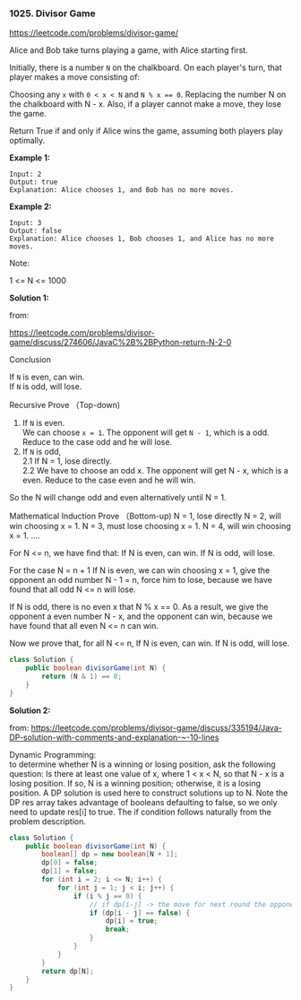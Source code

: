 ### 1025. Divisor Game

https://leetcode.com/problems/divisor-game/

Alice and Bob take turns playing a game, with Alice starting first.

Initially, there is a number `N` on the chalkboard.  On each player's turn, that player makes a move consisting of:

Choosing any `x` with `0 < x < N` and `N % x == 0`.
Replacing the number N on the chalkboard with N - x.
Also, if a player cannot make a move, they lose the game.

Return True if and only if Alice wins the game, assuming both players play optimally.


**Example 1:**
```
Input: 2
Output: true
Explanation: Alice chooses 1, and Bob has no more moves.
```
**Example 2:**
```
Input: 3
Output: false
Explanation: Alice chooses 1, Bob chooses 1, and Alice has no more moves.
``` 

Note:

1 <= N <= 1000

**Solution 1:**

from:

https://leetcode.com/problems/divisor-game/discuss/274606/JavaC%2B%2BPython-return-N-2-0

Conclusion

If `N` is even, can win.<br/>
If `N` is odd, will lose.

Recursive Prove （Top-down)

1. If `N` is even.<br/>
We can choose `x = 1`.
The opponent will get `N - 1`, which is a odd.
Reduce to the case odd and he will lose.<br/>
2. If `N` is odd,
   <br/>2.1 If N = 1, lose directly.
   <br/>2.2 We have to choose an odd x.
The opponent will get N - x, which is a even.
Reduce to the case even and he will win.

So the N will change odd and even alternatively until N = 1.

Mathematical Induction Prove （Bottom-up)
N = 1, lose directly
N = 2, will win choosing x = 1.
N = 3, must lose choosing x = 1.
N = 4, will win choosing x = 1.
....

For N <= n, we have find that:
If N is even, can win.
If N is odd, will lose.

For the case N = n + 1
If N is even, we can win choosing x = 1,
give the opponent an odd number N - 1 = n,
force him to lose,
because we have found that all odd N <= n will lose.

If N is odd, there is no even x that N % x == 0.
As a result, we give the opponent a even number N - x,
and the opponent can win,
because we have found that all even N <= n can win.

Now we prove that, for all N <= n,
If N is even, can win.
If N is odd, will lose.

```java
class Solution {
    public boolean divisorGame(int N) {
        return (N & 1) == 0;
    }
}
```

**Solution 2:**<br/>

from: https://leetcode.com/problems/divisor-game/discuss/335194/Java-DP-solution-with-comments-and-explanation-~-10-lines

Dynamic Programming:<br/>
to determine whether N is a winning or losing position, ask the following question:
Is there at least one value of x, where 1 < x < N, so that N - x is a losing position. If so, N is a winning position; otherwise, it is a losing position. A DP solution is used here to construct solutions up to N. Note the DP res array takes advantage of booleans defaulting to false, so we only need to update res[i] to true. The if condition follows naturally from the problem description.
```java
class Solution {
    public boolean divisorGame(int N) {
        boolean[] dp = new boolean[N + 1];
        dp[0] = false;
        dp[1] = false;
        for (int i = 2; i <= N; i++) {
            for (int j = 1; j < i; j++) {
                if (i % j == 0) {
                    // if dp[i-j] -> the move for next round the opponent is going to make.
                    if (dp[i - j] == false) {
                        dp[i] = true;
                        break;
                    }
                }
            }
        }
        return dp[N];
    }
}
```